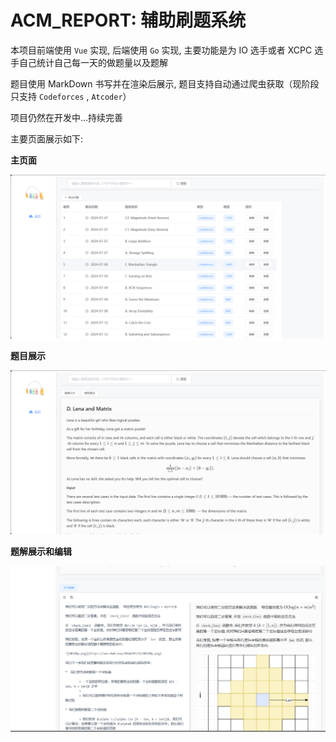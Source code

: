 # ACM_REPORT: 辅助刷题系统

本项目前端使用 `Vue` 实现, 后端使用 `Go` 实现, 主要功能是为 IO 选手或者 XCPC 选手自己统计自己每一天的做题量以及题解

题目使用 MarkDown 书写并在渲染后展示, 题目支持自动通过爬虫获取（现阶段只支持 `Codeforces` ,  `Atcoder`）

项目仍然在开发中...持续完善

主要页面展示如下:

**主页面**

![main](./img/main.png)

**题目展示**

![problem](./img/problem.png)

**题解展示和编辑**

![solution](./img/solution.png)
